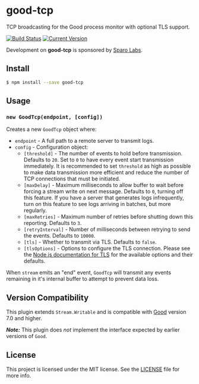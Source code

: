 # good-tcp

TCP broadcasting for the Good process monitor with optional TLS support.

[![Build Status](https://travis-ci.org/zefferus/good-tcp.svg?branch=master)](https://travis-ci.org/zefferus/good-tcp)
[![Current Version](https://img.shields.io/npm/v/good-tcp.svg)](https://npmjs.com/package/good-tcp)

Development on **good-tcp** is sponsored by [Sparo Labs](http://www.sparolabs.com/).

## Install

```bash
$ npm install --save good-tcp
```

## Usage

### `new GoodTcp(endpoint, [config])`

Creates a new `GoodTcp` object where:

- `endpoint` - A full path to a remote server to transmit logs.
- `config` - Configuration object:
  - `[threshold]` - The number of events to hold before transmission. Defaults to `20`. Set to `0` to have every event start transmission immediately. It is recommended to set `threshold` as high as possible to make data transmission more efficient and reduce the number of TCP connections that must be initiated.
  - `[maxDelay]` - Maximum milliseconds to allow buffer to wait before forcing a stream write on next message. Defaults to `0`, turning off this feature. If you have a server that generates logs infrequently, turn on this feature to see logs arriving in batches, but more regularly.
  - `[maxRetries]` - Maximum number of retries before shutting down this reporting. Defaults to `3`.
  - `[retryInterval]` - Number of milliseconds between retrying to send the events. Defaults to `10000`.
  - `[tls]` - Whether to transmit via TLS. Defaults to `false`.
  - `[tlsOptions]` - Options to configure the TLS connection. Please see the [Node.js documentation for TLS](https://nodejs.org/api/tls.html#tls_tls_connect_options_callback) for the available options and their defaults.

When `stream` emits an "end" event, `GoodTcp` will transmit any events remaining in it's internal buffer to attempt to prevent data loss.

## Version Compatibility

This plugin extends `Stream.Writable` and is compatible with [Good](https://github.com/hapijs/good) version 7.0 and higher.

***Note:*** This plugin does *not* implement the interface expected by earlier versions of `Good`.

## License

This project is licensed under the MIT license. See the [LICENSE](LICENSE) file for more info.
